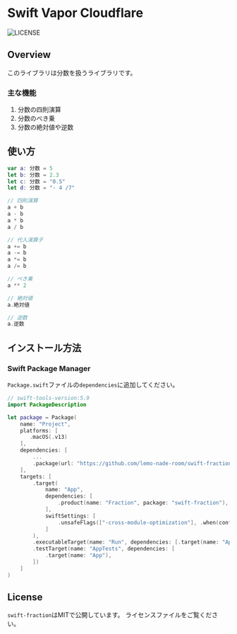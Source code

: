 # Swift Vapor Cloudflare

![LICENSE](https://img.shields.io/badge/license-MIT-brightgreen.svg)

## Overview

このライブラリは分数を扱うライブラリです。

### 主な機能
1. 分数の四則演算
2. 分数のべき乗
3. 分数の絶対値や逆数

## 使い方

```swift
var a: 分数 = 5
let b: 分数 = 2.3
let c: 分数 = "0.5"
let d: 分数 = "- 4 /7"

// 四則演算
a + b
a - b
a * b
a / b

// 代入演算子
a += b
a -= b
a *= b
a /= b

// べき乗
a ** 2

// 絶対値
a.絶対値

// 逆数
a.逆数
```

## インストール方法

### Swift Package Manager

`Package.swift`ファイルの`dependencies`に追加してください。

```swift
// swift-tools-version:5.9
import PackageDescription

let package = Package(
    name: "Project",
    platforms: [
       .macOS(.v13)
    ],
    dependencies: [
        ...
        .package(url: "https://github.com/lemo-nade-room/swift-fraction", from: "1.0.0")
    ],
    targets: [
        .target(
            name: "App",
            dependencies: [
                .product(name: "Fraction", package: "swift-fraction"),
            ],
            swiftSettings: [
                .unsafeFlags(["-cross-module-optimization"], .when(configuration: .release))
            ]
        ),
        .executableTarget(name: "Run", dependencies: [.target(name: "App")]),
        .testTarget(name: "AppTests", dependencies: [
            .target(name: "App"),
        ])
    ]
)
```

## License

`swift-fraction`はMITで公開しています。 ライセンスファイルをご覧ください。